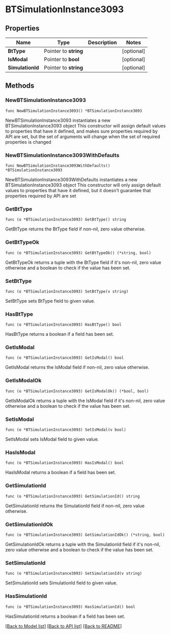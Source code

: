# BTSimulationInstance3093

## Properties

Name | Type | Description | Notes
------------ | ------------- | ------------- | -------------
**BtType** | Pointer to **string** |  | [optional] 
**IsModal** | Pointer to **bool** |  | [optional] 
**SimulationId** | Pointer to **string** |  | [optional] 

## Methods

### NewBTSimulationInstance3093

`func NewBTSimulationInstance3093() *BTSimulationInstance3093`

NewBTSimulationInstance3093 instantiates a new BTSimulationInstance3093 object
This constructor will assign default values to properties that have it defined,
and makes sure properties required by API are set, but the set of arguments
will change when the set of required properties is changed

### NewBTSimulationInstance3093WithDefaults

`func NewBTSimulationInstance3093WithDefaults() *BTSimulationInstance3093`

NewBTSimulationInstance3093WithDefaults instantiates a new BTSimulationInstance3093 object
This constructor will only assign default values to properties that have it defined,
but it doesn't guarantee that properties required by API are set

### GetBtType

`func (o *BTSimulationInstance3093) GetBtType() string`

GetBtType returns the BtType field if non-nil, zero value otherwise.

### GetBtTypeOk

`func (o *BTSimulationInstance3093) GetBtTypeOk() (*string, bool)`

GetBtTypeOk returns a tuple with the BtType field if it's non-nil, zero value otherwise
and a boolean to check if the value has been set.

### SetBtType

`func (o *BTSimulationInstance3093) SetBtType(v string)`

SetBtType sets BtType field to given value.

### HasBtType

`func (o *BTSimulationInstance3093) HasBtType() bool`

HasBtType returns a boolean if a field has been set.

### GetIsModal

`func (o *BTSimulationInstance3093) GetIsModal() bool`

GetIsModal returns the IsModal field if non-nil, zero value otherwise.

### GetIsModalOk

`func (o *BTSimulationInstance3093) GetIsModalOk() (*bool, bool)`

GetIsModalOk returns a tuple with the IsModal field if it's non-nil, zero value otherwise
and a boolean to check if the value has been set.

### SetIsModal

`func (o *BTSimulationInstance3093) SetIsModal(v bool)`

SetIsModal sets IsModal field to given value.

### HasIsModal

`func (o *BTSimulationInstance3093) HasIsModal() bool`

HasIsModal returns a boolean if a field has been set.

### GetSimulationId

`func (o *BTSimulationInstance3093) GetSimulationId() string`

GetSimulationId returns the SimulationId field if non-nil, zero value otherwise.

### GetSimulationIdOk

`func (o *BTSimulationInstance3093) GetSimulationIdOk() (*string, bool)`

GetSimulationIdOk returns a tuple with the SimulationId field if it's non-nil, zero value otherwise
and a boolean to check if the value has been set.

### SetSimulationId

`func (o *BTSimulationInstance3093) SetSimulationId(v string)`

SetSimulationId sets SimulationId field to given value.

### HasSimulationId

`func (o *BTSimulationInstance3093) HasSimulationId() bool`

HasSimulationId returns a boolean if a field has been set.


[[Back to Model list]](../README.md#documentation-for-models) [[Back to API list]](../README.md#documentation-for-api-endpoints) [[Back to README]](../README.md)



